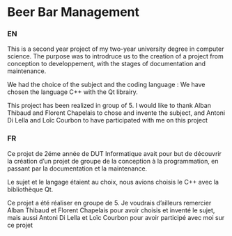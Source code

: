 # Beer Bar Management
### EN

This is a second year project of my two-year university degree in computer science. The purpose was to introdruce us to the creation of a project from conception to developpement, with the stages of documentation and maintenance.

We had the choice of the subject and the coding language : We have chosen the language C++ with the Qt librairy.

This project has been realized in group of 5. I would like to thank Alban Thibaud and Florent Chapelais to chose and invente the subject, and Antoni Di Lella and Loîc Courbon to have participated with me on this project

### FR

Ce projet de 2éme année de DUT Informatique avait pour but de découvrir la création d’un projet de groupe de la conception à la programmation, en passant par la documentation et la maintenance. 

Le sujet et le langage étaient au choix, nous avions choisis le C++ avec la bibliothèque Qt.   

Ce projet a été réaliser en groupe de 5. Je voudrais d’ailleurs remercier Alban Thibaud et Florent Chapelais pour avoir choisis et inventé le sujet, mais aussi Antoni Di Lella et Loïc Courbon pour avoir participé avec moi sur ce projet

